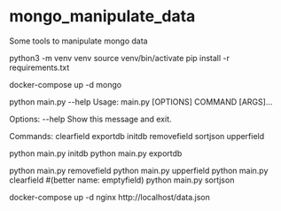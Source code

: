 # mongo_manipulate_data
Some tools to manipulate mongo data


python3 -m venv venv
source venv/bin/activate
pip install -r requirements.txt

docker-compose up -d mongo


python main.py --help
Usage: main.py [OPTIONS] COMMAND [ARGS]...

Options:
  --help  Show this message and exit.

Commands:
  clearfield
  exportdb
  initdb
  removefield
  sortjson
  upperfield

python main.py initdb
python main.py exportdb

python main.py removefield
python main.py upperfield
python main.py clearfield #(better name: emptyfield)
python main.py sortjson


docker-compose up -d nginx
http://localhost/data.json
